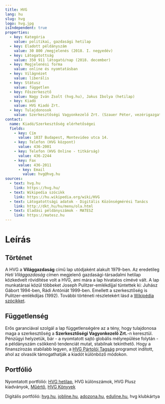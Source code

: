 ```yaml
---
title: HVG
lang: hu
slug: hvg
logo: hvg.jpg
isIndependent: true
properties:
  - key: Kategória
    value: politikai, gazdasági hetilap
  - key: Eladott példányszám
    value: 30 800 /megjelenés (2018. I. negyedév)
  - key: Látogatottság
    value: 350 911 látogató/nap (2018. december)
  - key: Megjelenési forma
    value: online és nyomtatásban
  - key: Világnézet
    value: liberális
  - key: Státusz
    value: független
  - key: Főszerkesztő
    value: Nagy Iván Zsolt (hvg.hu), Jakus Ibolya (hetilap)
  - key: Kiadó
    value: HVG Kiadó Zrt.
  - key: Tulajdonosok
    value: Szerkesztőségi Vagyonkezelő Zrt. (Szauer Péter, vezérigazgató)
contact:
  name: Kiadó/Szerkesztőség elérhetőségei
  fields:
    - key: Cím
      value: 1037 Budapest, Montevideo utca 14.
    - key: Telefon (HVG központ)
      value: 436-2001
    - key: Telefon (HVG Online - titkárság)
      value: 436-2244
    - key: Fax
      value: 436-2011
	  - key: Email
	    value: hvg@hvg.hu
sources:
  - text: hvg.hu
    link: https://hvg.hu/
  - text: Wikipedia szócikk
    link: https://hu.wikipedia.org/wiki/HVG
  - text: Látogatottsági adatok - Digitális Közönségmérési Tanács
    link: http://dkt.hu/hu/menu/ola.html
  - text: Eladási példányszámok - MATESZ
    link: https://matesz.hu
---
```

# Leírás

## Történet

A HVG a **Világgazdaság** című lap utódjaként alakult 1979-ben. Az eredetileg *Heti Világgazdaság* címen megjelenő gazdasági-társadalmi hetilap közkedvelt rövidítése volt a HVG, ami mára a lap hivatalos címévé vált.
A lap munkatársai közül többeket Joseph Pulitzer-emlékdíjjal tüntettek ki: Juhász Gábort 1994-ben, Rádi Antóniát 1999-ben.  Emellett a szerkesztőség is Pulitzer-emlékdíjas (1992). További történeti részletekért lásd a [Wikipédia szócikket](https://hu.wikipedia.org/wiki/HVG).

## Függetlenség

Erős garanciával szolgál a lap függetlenségére az a tény, hogy tulajdonosa maga a szerkesztőség a **Szerkesztőségi Vagyonkezelő Zrt.**-n keresztül. Pénzügyi helyzetük, bár - a nyomtatott sajtó globális mélyrepülése folytán - a példányszám csökkenő tendenciát mutat, stabilnak tekinthető. Hogy a finanszírozás stabilabb legyen, a [HVG Pártolói Tagság](https://tagsag.hvg.hu/) programot indított, ahol az olvasók támogathatják a kiadót különböző módokon.

## Portfólió

Nyomtatott portfólió: [HVG hetilap](https://hvg.hu/hetilap), HVG különszámok, HVG Plusz kiadványok, [Műértő](https://hvg.hu/hvgmuerto), [HVG Könyvek](https://hvgkonyvek.hu/)

Digitális portfólió: [hvg.hu](https://hvg.hu), [jobline.hu](https://jobline.hu/), [adozona.hu](https://adozona.hu/), [eduline.hu](http://eduline.hu), hvg klubkártya
